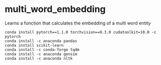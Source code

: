 # multi_word_embedding
Learns a function that calculates the embedding of a multi word entity 

```
conda install pytorch==1.1.0 torchvision==0.3.0 cudatoolkit=10.0 -c pytorch
conda install -c anaconda pandas 
conda install scikit-learn 
conda install -c conda-forge tqdm 
conda install -c anaconda gensim 
conda install -c anaconda nltk 
```